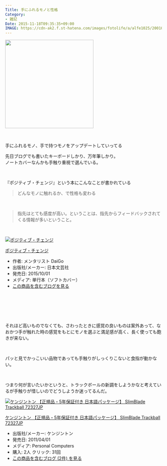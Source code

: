 ```yaml
---
Title: 手にふれるモノと性格
Category:
- 雑記
Date: 2015-11-18T09:35:35+09:00
IMAGE: https://cdn-ak2.f.st-hatena.com/images/fotolife/a/alfe1025/20010324/20010324204300.jpg
---
```


<p><img class="magnifiable" src="https://cdn-ak2.f.st-hatena.com/images/fotolife/a/alfe1025/20010324/20010324204300.jpg" alt="" width="284" /></p>
<p> </p>
<p>手にふれるモノ、手で持つモノをアップデートしていってる</p>
<p>先日ブログでも書いたキーボードしかり、万年筆しかり。<br />ノートカバーなんかも手触り重視で選んでいる。</p>
<p> </p>
<p>『ポジティブ・チェンジ』という本にこんなことが書かれている</p>
<blockquote>
<p>どんなモノに触れるか、で性格も変わる</p>
</blockquote>
<p> </p>
<blockquote>
<p>指先はとても感度が高い。ということは、指先からフィードバックされてくる情報が多いということ。</p>
</blockquote>
<p> </p>
<div class="freezed">
<div class="hatena-asin-detail"><a href="http://www.amazon.co.jp/exec/obidos/ASIN/4537261277/ab1025-22/"><img class="hatena-asin-detail-image" title="ポジティブ・チェンジ" src="http://ecx.images-amazon.com/images/I/51r9UvrWu6L._SL160_.jpg" alt="ポジティブ・チェンジ" /></a>
<div class="hatena-asin-detail-info">
<p class="hatena-asin-detail-title"><a href="http://www.amazon.co.jp/exec/obidos/ASIN/4537261277/ab1025-22/">ポジティブ・チェンジ</a></p>
<ul>
<li><span class="hatena-asin-detail-label">作者:</span> メンタリスト DaiGo</li>
<li><span class="hatena-asin-detail-label">出版社/メーカー:</span> 日本文芸社</li>
<li><span class="hatena-asin-detail-label">発売日:</span> 2015/10/01</li>
<li><span class="hatena-asin-detail-label">メディア:</span> 単行本（ソフトカバー）</li>
<li><a href="http://d.hatena.ne.jp/asin/4537261277/ab1025-22" target="_blank">この商品を含むブログを見る</a></li>
</ul>
</div>
<div class="hatena-asin-detail-foot"> </div>
</div>
</div>
<p> </p>
<p> </p>
<p>それほど高いものでなくても、さわったときに感覚の良いものは案外あって、なおかつ手が触れた時の感覚をもとにモノを選ぶと満足感が高く、長く使っても飽きが来ない。</p>
<p> </p>
<p>パッと見でかっこいい品物であっても手触りがしっくりこないと食指が動かない。</p>
<p> </p>
<p>つまり何が言いたいかというと、トラックボールの新調をしようかなと考えているが手触りが惜しいのでどうしようか迷ってるんだ。</p>
<div class="freezed">
<div class="hatena-asin-detail"><a href="http://www.amazon.co.jp/exec/obidos/ASIN/B004QJYBAG/ab1025-22/"><img class="hatena-asin-detail-image" title="ケンジントン 【正規品・5年保証付き 日本語パッケージ】 SlimBlade Trackball 72327JP" src="http://ecx.images-amazon.com/images/I/417cjCS-BML._SL160_.jpg" alt="ケンジントン 【正規品・5年保証付き 日本語パッケージ】 SlimBlade Trackball 72327JP" /></a>
<div class="hatena-asin-detail-info">
<p class="hatena-asin-detail-title"><a href="http://www.amazon.co.jp/exec/obidos/ASIN/B004QJYBAG/ab1025-22/">ケンジントン 【正規品・5年保証付き 日本語パッケージ】 SlimBlade Trackball 72327JP</a></p>
<ul>
<li><span class="hatena-asin-detail-label">出版社/メーカー:</span> ケンジントン</li>
<li><span class="hatena-asin-detail-label">発売日:</span> 2011/04/01</li>
<li><span class="hatena-asin-detail-label">メディア:</span> Personal Computers</li>
<li><span class="hatena-asin-detail-label">購入</span>: 2人 <span class="hatena-asin-detail-label">クリック</span>: 31回</li>
<li><a href="http://d.hatena.ne.jp/asin/B004QJYBAG/ab1025-22" target="_blank">この商品を含むブログ (2件) を見る</a></li>
</ul>
</div>
<div class="hatena-asin-detail-foot"> </div>
</div>
</div>
<p> </p>
